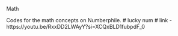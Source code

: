 <p>Math</p>
Codes for the math concepts on Numberphile. 
# lucky num #
link - https://youtu.be/RxxDD2LWAyY?si=XCQxBLD1fubpdF_0
